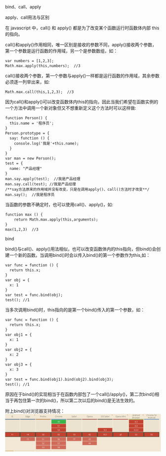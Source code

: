 bind、call、apply

apply、call用法与区别

在 javascript 中，call() 和 apply() 都是为了改变某个函数运行时函数体内部 this 的指向。

call()和apply()作用相同，唯一区别是接收的参数不同，apply()接收两个参数，第一个参数是运行函数的作用域，另一个是参数数组，如：

    var numbers = [1,2,3];
    Math.max.apply(this,numbers);  //3

call()接收两个参数，第一个参数与apply()一样都是运行函数的作用域，其余参数必须逐一列举出来，如:

    Math.max.call(this,1,2,3);  //3

因为call()和apply()可以改变函数体内this的指向，因此当我们希望在函数实例的一个方法中调用一个新对象但又不想重新定义这个方法时可以这样做:

    function Person() {
      this.name = '程序员';
    }
    Person.prototype = {
      say: function () {
        console.log('我是'+this.name);
      }
    }
    var man = new Person();
    test = {
      name: "产品经理"
    }
    man.say.apply(test);  //我是产品经理
    man.say.call(test);	//我是产品经理
    /**say方法原来的作用域并没有改变，只是在调用apply()、call()方法时才改变**/
    man.say();	//我是程序员

当函数的参数不确定时，也可以使用call()、apply()，如:

    function max () {
    	return Math.max.apply(this,arguments);
    }
    max(1,2,3)	//3

bind

bind()与call()、apply()用法相似，也可以改变函数体内的this指向，但bind()会创建一个新的函数。当调用bind()时会以传入bind()的第一个参数作为this,如：

    var func = function () {
      return this.x;
    }
    var obj = {
      x: 1
    }
    var test = func.bind(obj);
    test();	//1

当多次调用bind()时，this指向的是第一个bind()传入的第一个参数，如：

    var func = function () {
      return this.x;
    }
    var obj1 = {
      x: 1
    }
    var obj2 = {
      x: 2
    }
    var obj3 = {
      x: 3
    }
    var test = func.bind(obj1).bind(obj2).bind(obj3);
    test();	//1

原因在于bind()的实现相当于在函数内部包了一个call()/apply()，第二次bind()相当于再包住第一次的bind()，所以第二次以后的bind()是无法生效的。

附上bind()对浏览器支持情况：
![image](./bind-support.png)
